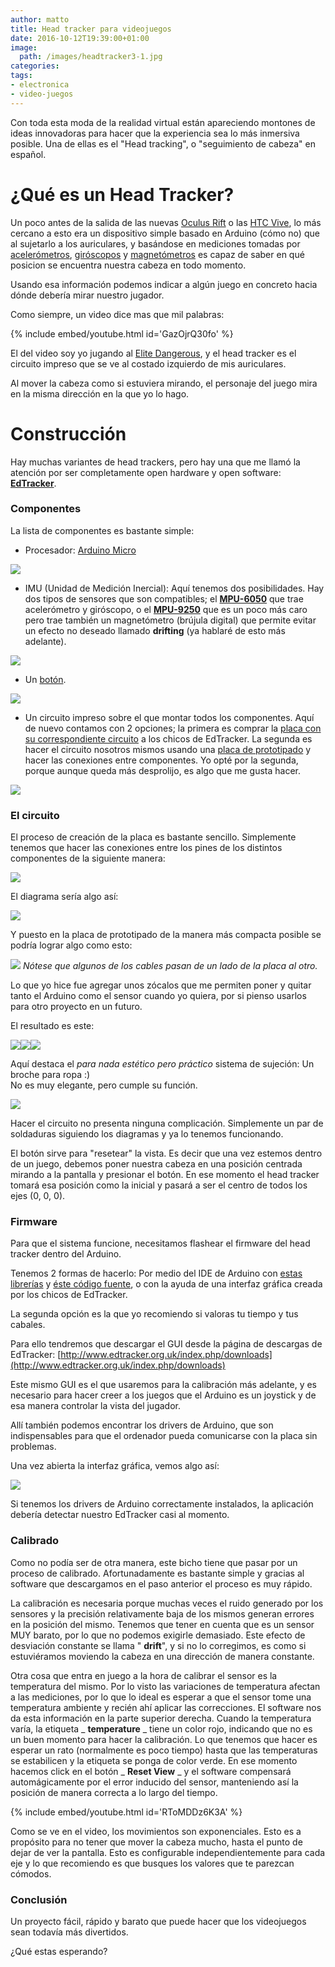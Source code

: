 ```yaml
---
author: matto
title: Head tracker para videojuegos
date: 2016-10-12T19:39:00+01:00
image: 
  path: /images/headtracker3-1.jpg
categories:
tags:
- electronica
- video-juegos
---
```


Con toda esta moda de la realidad virtual están apareciendo montones de ideas innovadoras para hacer que la experiencia sea lo más inmersiva posible. Una de ellas es el "Head tracking", o "seguimiento de cabeza" en español.

# ¿Qué es un Head Tracker?

Un poco antes de la salida de las nuevas [Oculus Rift](https://www3.oculus.com/en-us/rift/) o las [HTC Vive](https://www.vive.com/eu/product/), lo más cercano a esto era un dispositivo simple basado en Arduino (cómo no) que al sujetarlo a los auriculares, y basándose en mediciones tomadas por [acelerómetros](https://es.wikipedia.org/wiki/Aceler%C3%B3metro), [giróscopos](https://es.wikipedia.org/wiki/Gir%C3%B3scopo) y [magnetómetros](https://es.wikipedia.org/wiki/Magnet%C3%B3metro) es capaz de saber en qué posicion se encuentra nuestra cabeza en todo momento.

Usando esa información podemos indicar a algún juego en concreto hacia dónde debería mirar nuestro jugador.

Como siempre, un video dice mas que mil palabras:

{% include embed/youtube.html id='GazOjrQ30fo' %}

El del video soy yo jugando al [Elite Dangerous](https://www.elitedangerous.com/), y el head tracker es el circuito impreso que se ve al costado izquierdo de mis auriculares.

Al mover la cabeza como si estuviera mirando, el personaje del juego mira en la misma dirección en la que yo lo hago.

# Construcción

Hay muchas variantes de head trackers, pero hay una que me llamó la atención por ser completamente open hardware y open software: **[EdTracker](http://www.edtracker.org.uk/)**.

### Componentes

La lista de componentes es bastante simple:

- Procesador: [Arduino Micro](https://www.arduino.cc/en/Main/ArduinoBoardMicro) &nbsp;

![](/images/arduino2.jpg)

- IMU (Unidad de Medición Inercial): Aquí tenemos dos posibilidades. Hay dos tipos de sensores que son compatibles; el **[MPU-6050](http://playground.arduino.cc/Main/MPU-6050)** que trae acelerómetro y giróscopo, o el **[MPU-9250](https://www.sparkfun.com/products/13762)** que es un poco más caro pero trae también un magnetómetro (brújula digital) que permite evitar un efecto no deseado llamado **drifting** (ya hablaré de esto más adelante). &nbsp;

![](/images/accelerometer.jpg)

- Un [botón](https://www.sparkfun.com/products/9190). 

![](/images/button.jpg)

- Un circuito impreso sobre el que montar todos los componentes. Aquí de nuevo contamos con 2 opciones; la primera es comprar la [placa con su correspondiente circuito](http://www.edtracker.co.uk/shop/my-basket/edtracker-diy-pcb) a los chicos de EdTracker. La segunda es hacer el circuito nosotros mismos usando una [placa de prototipado](https://www.sparkfun.com/products/12702) y hacer las conexiones entre componentes. Yo opté por la segunda, porque aunque queda más desprolijo, es algo que me gusta hacer. 

![](/images/protoboard.jpg)

### El circuito

El proceso de creación de la placa es bastante sencillo. Simplemente tenemos que hacer las conexiones entre los pines de los distintos componentes de la siguiente manera:

![](/images/pinout.png)

El diagrama sería algo así:

![](/images/circuit-1.png)

Y puesto en la placa de prototipado de la manera más compacta posible se podría lograr algo como esto:

![](/images/circuit2.png)
_Nótese que algunos de los cables pasan de un lado de la placa al otro._

Lo que yo hice fue agregar unos zócalos que me permiten poner y quitar tanto el Arduino como el sensor cuando yo quiera, por si pienso usarlos para otro proyecto en un futuro.

El resultado es este:

![](/images/headtracker1.jpg)![](/images/headtracker2.jpg)![](/images/headtracker3.jpg)

Aquí destaca el _para nada estético pero práctico_ sistema de sujeción: Un broche para ropa :)  
No es muy elegante, pero cumple su función.

![](/images/headtracker4.jpg)

Hacer el circuito no presenta ninguna complicación. Simplemente un par de soldaduras siguiendo los diagramas y ya lo tenemos funcionando.

El botón sirve para "resetear" la vista. Es decir que una vez estemos dentro de un juego, debemos poner nuestra cabeza en una posición centrada mirando a la pantalla y presionar el botón. En ese momento el head tracker tomará esa posición como la inicial y pasará a ser el centro de todos los ejes (0, 0, 0).

### Firmware

Para que el sistema funcione, necesitamos flashear el firmware del head tracker dentro del Arduino.

Tenemos 2 formas de hacerlo: Por medio del IDE de Arduino con [estas librerías](https://github.com/brumster/EDTracker2_ArduinoHardware) y [éste código fuente](https://github.com/brumster/EDTracker2), o con la ayuda de una interfaz gráfica creada por los chicos de EdTracker.

La segunda opción es la que yo recomiendo si valoras tu tiempo y tus cabales.

Para ello tendremos que descargar el GUI desde la página de descargas de EdTracker: [http://www.edtracker.org.uk/index.php/downloads](http://www.edtracker.org.uk/index.php/downloads)

Este mismo GUI es el que usaremos para la calibración más adelante, y es necesario para hacer creer a los juegos que el Arduino es un joystick y de esa manera controlar la vista del jugador.

Allí también podemos encontrar los drivers de Arduino, que son indispensables para que el ordenador pueda comunicarse con la placa sin problemas.

Una vez abierta la interfaz gráfica, vemos algo así:

![](/images/config.jpg)

Si tenemos los drivers de Arduino correctamente instalados, la aplicación debería detectar nuestro EdTracker casi al momento.

### Calibrado

Como no podía ser de otra manera, este bicho tiene que pasar por un proceso de calibrado. Afortunadamente es bastante simple y gracias al software que descargamos en el paso anterior el proceso es muy rápido.

La calibración es necesaria porque muchas veces el ruido generado por los sensores y la precisión relativamente baja de los mismos generan errores en la posición del mismo. Tenemos que tener en cuenta que es un sensor MUY barato, por lo que no podemos exigirle demasiado. Este efecto de desviación constante se llama " **drift**", y si no lo corregimos, es como si estuviéramos moviendo la cabeza en una dirección de manera constante.

Otra cosa que entra en juego a la hora de calibrar el sensor es la temperatura del mismo. Por lo visto las variaciones de temperatura afectan a las mediciones, por lo que lo ideal es esperar a que el sensor tome una temperatura ambiente y recién ahí aplicar las correcciones. El software nos da esta información en la parte superior derecha. Cuando la temperatura varía, la etiqueta _ **temperature** _ tiene un color rojo, indicando que no es un buen momento para hacer la calibración. Lo que tenemos que hacer es esperar un rato (normalmente es poco tiempo) hasta que las temperaturas se estabilicen y la etiqueta se ponga de color verde. En ese momento hacemos click en el botón _ **Reset View** _ y el software compensará automágicamente por el error inducido del sensor, manteniendo así la posición de manera correcta a lo largo del tiempo.

{% include embed/youtube.html id='RToMDDz6K3A' %}

Como se ve en el video, los movimientos son exponenciales. Esto es a propósito para no tener que mover la cabeza mucho, hasta el punto de dejar de ver la pantalla. Esto es configurable independientemente para cada eje y lo que recomiendo es que busques los valores que te parezcan cómodos.

### Conclusión

Un proyecto fácil, rápido y barato que puede hacer que los videojuegos sean todavía más divertidos.

¿Qué estas esperando?
